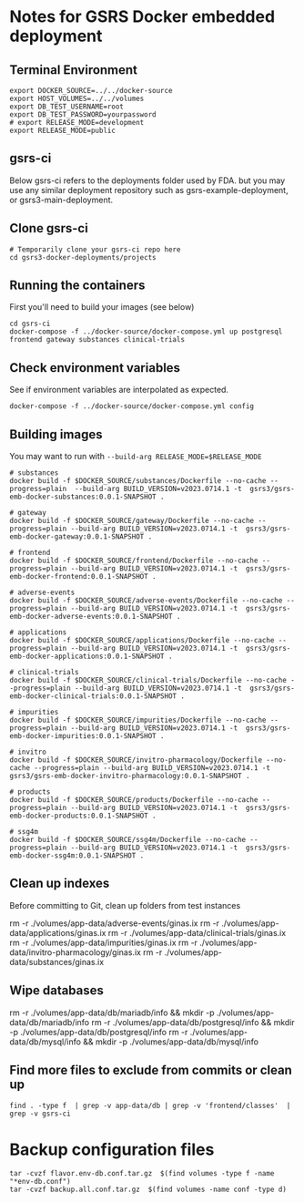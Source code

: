 # Notes for GSRS Docker embedded deployment

## Terminal Environment

```
export DOCKER_SOURCE=../../docker-source
export HOST_VOLUMES=../../volumes
export DB_TEST_USERNAME=root
export DB_TEST_PASSWORD=yourpassword
# export RELEASE_MODE=development
export RELEASE_MODE=public
```


## gsrs-ci

Below gsrs-ci refers to the deployments folder used by FDA. but you may use any similar deployment repository such as gsrs-example-deployment, or gsrs3-main-deployment.  

## Clone gsrs-ci

```
# Temporarily clone your gsrs-ci repo here
cd gsrs3-docker-deployments/projects
```

## Running the containers

First you'll need to build your images (see below)

```
cd gsrs-ci
docker-compose -f ../docker-source/docker-compose.yml up postgresql frontend gateway substances clinical-trials 
```

## Check environment variables

See if environment variables are interpolated as expected.

```
docker-compose -f ../docker-source/docker-compose.yml config
```

## Building images

You may want to run with `--build-arg RELEASE_MODE=$RELEASE_MODE`

```
# substances
docker build -f $DOCKER_SOURCE/substances/Dockerfile --no-cache --progress=plain  --build-arg BUILD_VERSION=v2023.0714.1 -t  gsrs3/gsrs-emb-docker-substances:0.0.1-SNAPSHOT .

# gateway
docker build -f $DOCKER_SOURCE/gateway/Dockerfile --no-cache --progress=plain --build-arg BUILD_VERSION=v2023.0714.1 -t  gsrs3/gsrs-emb-docker-gateway:0.0.1-SNAPSHOT .

# frontend
docker build -f $DOCKER_SOURCE/frontend/Dockerfile --no-cache --progress=plain --build-arg BUILD_VERSION=v2023.0714.1 -t  gsrs3/gsrs-emb-docker-frontend:0.0.1-SNAPSHOT .

# adverse-events
docker build -f $DOCKER_SOURCE/adverse-events/Dockerfile --no-cache --progress=plain --build-arg BUILD_VERSION=v2023.0714.1 -t  gsrs3/gsrs-emb-docker-adverse-events:0.0.1-SNAPSHOT .

# applications
docker build -f $DOCKER_SOURCE/applications/Dockerfile --no-cache --progress=plain --build-arg BUILD_VERSION=v2023.0714.1 -t  gsrs3/gsrs-emb-docker-applications:0.0.1-SNAPSHOT .

# clinical-trials
docker build -f $DOCKER_SOURCE/clinical-trials/Dockerfile --no-cache --progress=plain --build-arg BUILD_VERSION=v2023.0714.1 -t  gsrs3/gsrs-emb-docker-clinical-trials:0.0.1-SNAPSHOT .

# impurities
docker build -f $DOCKER_SOURCE/impurities/Dockerfile --no-cache --progress=plain --build-arg BUILD_VERSION=v2023.0714.1 -t  gsrs3/gsrs-emb-docker-impurities:0.0.1-SNAPSHOT .

# invitro
docker build -f $DOCKER_SOURCE/invitro-pharmacology/Dockerfile --no-cache --progress=plain --build-arg BUILD_VERSION=v2023.0714.1 -t  gsrs3/gsrs-emb-docker-invitro-pharmacology:0.0.1-SNAPSHOT .

# products
docker build -f $DOCKER_SOURCE/products/Dockerfile --no-cache --progress=plain --build-arg BUILD_VERSION=v2023.0714.1 -t  gsrs3/gsrs-emb-docker-products:0.0.1-SNAPSHOT .

# ssg4m
docker build -f $DOCKER_SOURCE/ssg4m/Dockerfile --no-cache --progress=plain --build-arg BUILD_VERSION=v2023.0714.1 -t  gsrs3/gsrs-emb-docker-ssg4m:0.0.1-SNAPSHOT .
```

## Clean up indexes

Before committing to Git, clean up folders from test instances

rm -r ./volumes/app-data/adverse-events/ginas.ix
rm -r ./volumes/app-data/applications/ginas.ix
rm -r ./volumes/app-data/clinical-trials/ginas.ix
rm -r ./volumes/app-data/impurities/ginas.ix
rm -r ./volumes/app-data/invitro-pharmacology/ginas.ix
rm -r ./volumes/app-data/substances/ginas.ix

## Wipe databases

rm -r ./volumes/app-data/db/mariadb/info && mkdir -p ./volumes/app-data/db/mariadb/info
rm -r ./volumes/app-data/db/postgresql/info && mkdir -p ./volumes/app-data/db/postgresql/info
rm -r ./volumes/app-data/db/mysql/info && mkdir -p ./volumes/app-data/db/mysql/info

## Find more files to exclude from commits or clean up

```
find . -type f  | grep -v app-data/db | grep -v 'frontend/classes'  | grep -v gsrs-ci
```

# Backup configuration files
```
tar -cvzf flavor.env-db.conf.tar.gz  $(find volumes -type f -name  "*env-db.conf")
tar -cvzf backup.all.conf.tar.gz  $(find volumes -name conf -type d) 
```